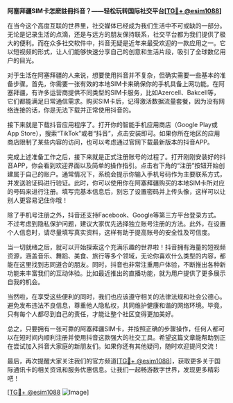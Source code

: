 **阿塞拜疆SIM卡怎麽註冊抖音？——轻松玩转国际社交平台[[TG💪+ @esim1088](https://t.me/s/esim1088)]**

在当今这个高度互联的世界里，社交媒体已经成为我们生活中不可或缺的一部分。无论是记录生活的点滴，还是与远方的朋友保持联系，社交平台都为我们提供了极大的便利。而在众多社交软件中，抖音无疑是近年来最受欢迎的一款应用之一。它以短视频的形式，让人们能够快速分享自己的创意和生活片段，吸引了全球数亿用户的目光。

对于生活在阿塞拜疆的人来说，想要使用抖音并不复杂，但确实需要一些基本的准备步骤。首先，你需要一张有效的本地SIM卡来确保你的手机具备上网功能。在阿塞拜疆，有许多运营商提供不同类型的SIM卡服务，比如Azercell、Bakcell等，它们都能满足日常通信需求。购买SIM卡后，记得激活数据流量套餐，因为没有网络连接的话，你是无法下载并正常使用抖音的。

接下来就是下载抖音应用程序了。打开你的智能手机应用商店（Google Play或App Store），搜索“TikTok”或者“抖音”，点击安装即可。如果你所在地区的应用商店限制了某些内容的访问，也可以考虑通过官网下载最新版本的抖音APP。

完成上述准备工作之后，接下来就是正式注册账号的过程了。打开刚刚安装好的抖音APP，你会看到欢迎界面以及简单的操作指引。点击右下角的“注册”按钮开始创建属于自己的账户。通常情况下，系统会提示你输入手机号码作为主要联系方式，并发送验证码进行验证。此时，你可以使用你在阿塞拜疆购买的本地SIM卡所对应的号码来进行注册。填写完基本信息后，别忘了设置密码并上传头像，这样可以让别人更容易记住你哦！

除了手机号注册之外，抖音还支持Facebook、Google等第三方平台登录方式。不过考虑到隐私保护问题，建议大家优先选择独立账号注册的方法。此外，在设置个人信息时，请尽量填写真实资料，这样有助于提高账号的安全性及可信度。

当一切就绪之后，就可以开始探索这个充满乐趣的世界啦！抖音拥有海量的短视频资源，涵盖音乐、舞蹈、美食、旅行等多个领域，无论你喜欢什么类型的内容，都能在这里找到志同道合的朋友。同时，抖音也非常注重用户体验，不断推出各种新功能来丰富我们的互动体验。比如最近推出的直播功能，就为用户提供了更多展示自我的机会。

当然啦，在享受这些便利的同时，我们也应该遵守相关的法律法规和社会公德心。避免发布违法不良信息，尊重他人隐私权，共同维护健康和谐的网络环境。毕竟，只有每个人都尽到自己的责任，才能让整个社区变得更加美好。

总之，只要拥有一张可靠的阿塞拜疆SIM卡，并按照正确的步骤操作，任何人都可以在短时间内顺利注册并使用抖音这款强大的社交工具。希望这篇文章能帮助到正在尝试加入抖音大家庭的新朋友们。如果你还有其他疑问，随时欢迎提问交流！

最后，再次提醒大家关注我们的官方频道[[TG💪+ @esim1088](https://t.me/s/esim1088)]，获取更多关于国际通讯卡的相关资讯和服务优惠信息。让我们一起畅游数字世界，发现更多精彩吧！

[[TG💪+ @esim1088](https://t.me/s/esim1088) ![Image](https://i.postimg.cc/4NQfJmqS/Snipaste-2025-05-13-00-14-12.png)]